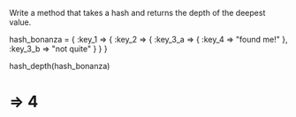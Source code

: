 Write a method that takes a hash and returns the depth of the deepest value.

hash_bonanza = { :key_1 => { :key_2 => { :key_3_a => { :key_4 => "found me!" }, :key_3_b => "not quite" } } }

hash_depth(hash_bonanza)
# => 4
